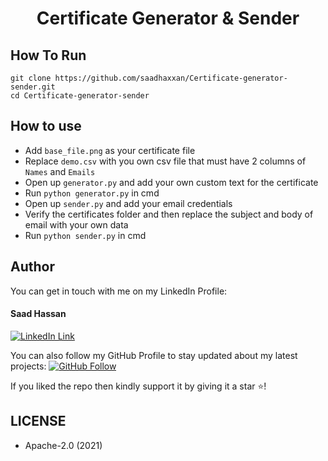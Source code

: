 <div align="center">
<h1>Certificate Generator & Sender</h1>
</div>

## How To Run
```
git clone https://github.com/saadhaxxan/Certificate-generator-sender.git
cd Certificate-generator-sender
```

## How to use
- Add `base_file.png` as your certificate file
- Replace `demo.csv` with you own csv file that must have 2 columns of `Names` and `Emails`
- Open up `generator.py` and add your own custom text for the certificate
- Run `python generator.py` in cmd
- Open up `sender.py` and add your email credentials
- Verify the certificates folder and then replace the subject and body of email with your own data
- Run `python sender.py` in cmd

## Author
You can get in touch with me on my LinkedIn Profile:

#### Saad Hassan
[![LinkedIn Link](https://img.shields.io/badge/Connect-saadhaxxan-blue.svg?logo=linkedin&longCache=true&style=social&label=Connect
)](https://www.linkedin.com/in/saadhaxxan)

You can also follow my GitHub Profile to stay updated about my latest projects: [![GitHub Follow](https://img.shields.io/badge/Connect-saadhaxxan-blue.svg?logo=Github&longCache=true&style=social&label=Follow)](https://github.com/saadhaxxan)

If you liked the repo then kindly support it by giving it a star ⭐!

## LICENSE
- Apache-2.0 (2021)
